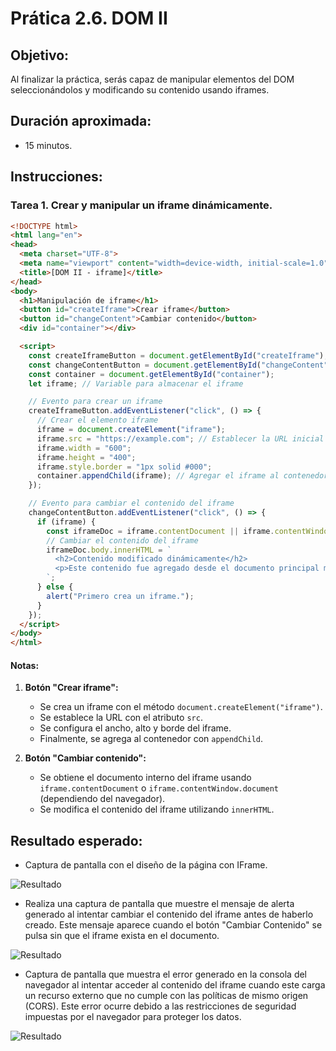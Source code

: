 # Prática 2.6. DOM II

## Objetivo:
Al finalizar la práctica, serás capaz de manipular elementos del DOM seleccionándolos y modificando su contenido usando iframes.

## Duración aproximada:
- 15 minutos.

## Instrucciones:

### Tarea 1. Crear y manipular un iframe dinámicamente.

```html
<!DOCTYPE html>
<html lang="en">
<head>
  <meta charset="UTF-8">
  <meta name="viewport" content="width=device-width, initial-scale=1.0">
  <title>[DOM II - iframe]</title>
</head>
<body>
  <h1>Manipulación de iframe</h1>
  <button id="createIframe">Crear iframe</button>
  <button id="changeContent">Cambiar contenido</button>
  <div id="container"></div>

  <script>
    const createIframeButton = document.getElementById("createIframe");
    const changeContentButton = document.getElementById("changeContent");
    const container = document.getElementById("container");
    let iframe; // Variable para almacenar el iframe

    // Evento para crear un iframe
    createIframeButton.addEventListener("click", () => {
      // Crear el elemento iframe
      iframe = document.createElement("iframe");
      iframe.src = "https://example.com"; // Establecer la URL inicial
      iframe.width = "600";
      iframe.height = "400";
      iframe.style.border = "1px solid #000";
      container.appendChild(iframe); // Agregar el iframe al contenedor
    });

    // Evento para cambiar el contenido del iframe
    changeContentButton.addEventListener("click", () => {
      if (iframe) {
        const iframeDoc = iframe.contentDocument || iframe.contentWindow.document;
        // Cambiar el contenido del iframe
        iframeDoc.body.innerHTML = `
          <h2>Contenido modificado dinámicamente</h2>
          <p>Este contenido fue agregado desde el documento principal mediante JavaScript.</p>
        `;
      } else {
        alert("Primero crea un iframe.");
      }
    });
  </script>
</body>
</html>
```

#### Notas:

1. **Botón "Crear iframe":**
   - Se crea un iframe con el método `document.createElement("iframe")`.
   - Se establece la URL con el atributo `src`.
   - Se configura el ancho, alto y borde del iframe.
   - Finalmente, se agrega al contenedor con `appendChild`.

2. **Botón "Cambiar contenido":**
   - Se obtiene el documento interno del iframe usando `iframe.contentDocument` o `iframe.contentWindow.document` (dependiendo del navegador).
   - Se modifica el contenido del iframe utilizando `innerHTML`.

## Resultado esperado:

- Captura de pantalla con el diseño de la página con IFrame.

![Resultado](../images/image1.png)

- Realiza una captura de pantalla que muestre el mensaje de alerta generado al intentar cambiar el contenido del iframe antes de haberlo creado. Este mensaje aparece cuando el botón "Cambiar Contenido" se pulsa sin que el iframe exista en el documento. 

![Resultado](../images/image2_6_2.png)

- Captura de pantalla que muestra el error generado en la consola del navegador al intentar acceder al contenido del iframe cuando este carga un recurso externo que no cumple con las políticas de mismo origen (CORS). Este error ocurre debido a las restricciones de seguridad impuestas por el navegador para proteger los datos.

![Resultado](../images/image2_6_3.png)
